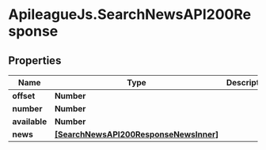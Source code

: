 # ApileagueJs.SearchNewsAPI200Response

## Properties

Name | Type | Description | Notes
------------ | ------------- | ------------- | -------------
**offset** | **Number** |  | [optional] 
**number** | **Number** |  | [optional] 
**available** | **Number** |  | [optional] 
**news** | [**[SearchNewsAPI200ResponseNewsInner]**](SearchNewsAPI200ResponseNewsInner.md) |  | [optional] 


